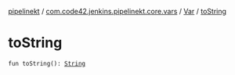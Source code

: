 [pipelinekt](../../index.md) / [com.code42.jenkins.pipelinekt.core.vars](../index.md) / [Var](index.md) / [toString](./to-string.md)

# toString

`fun toString(): `[`String`](https://kotlinlang.org/api/latest/jvm/stdlib/kotlin/-string/index.html)